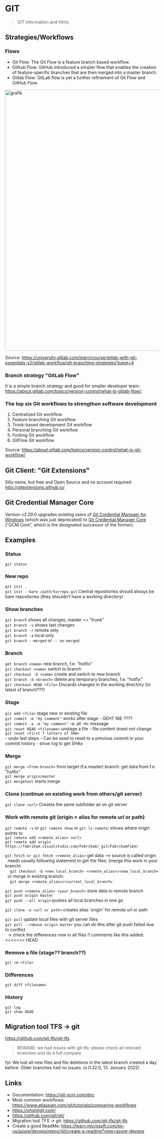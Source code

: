 # GIT

> GIT Information and Hints

## Strategies/Workflows

### Flows

- Git Flow: The Git Flow is a feature branch based workflow.
- Github Flow: GitHub introduced a simpler flow that enables the creation of feature-specific branches that are then merged into a master branch.
- Gitlab Flow: GitLab flow is yet a further refinement of Git Flow and GitHub Flow.

<img width="1718" height="855" alt="grafik" src="https://github.com/user-attachments/assets/98ba2728-640c-4ef5-ab0e-1238d8b701e4" />

Source: <https://university.gitlab.com/learn/course/gitlab-with-git-essentials-s2/gitlab-workflow/git-branching-strategies?page=4>

### Branch strategy "GitLab Flow"

It is a simple branch strategy and good for smaller developer team: <https://about.gitlab.com/topics/version-control/what-is-gitlab-flow/>. 

### The top six Git workflows to strengthen software development

1. Centralized Git workflow
2. Feature branching Git workflow
3. Trunk-based development Git workflow
4. Personal branching Git workflow
5. Forking Git workflow
6. GitFlow Git workflow

Source: <https://about.gitlab.com/topics/version-control/what-is-git-workflow/>

## Git Client: "Git Extensions"

Silly name, but free and Open Source and no account required: http://gitextensions.github.io/

## Git Credential Manager Core

Version v2.29.0 upgrades existing users of [Git Credential Manager for Windows](https://github.com/microsoft/Git-Credential-Manager-for-Windows/) (which was just deprecated) to [Git Credential Manager Core](https://github.com/microsoft/Git-Credential-Manager-Core) ("GCM Core", which is the designated successor of the former).

## Examples

### Status

`git status`

### New repo

`git init .`\
`git init --bare /path/to/repo.git`
	Central repositories should always be bare repositories (they shouldn’t have a working directory)

### Show branches

`git branch`     shows all changes, master == "trunk"\
`git branch -v`  shows last changes\
`git branch -r` remote only\
`git branch -a` local only\
`git branch --merged` or `-- no-merged`

### Branch

`get branch <name>`  new branch, f.e. "hotfix"\
`git checkout <name>` switch to branch\
`git checkout -b <name>` create and switch to new branch\
`git branch -d <branch>` delete any temporary branches, f.e. "hotfix"\
`git checkout HEAD <file>` Discards changes in the working directory (to latest of branch???)

### Stage

`git add <file>`   stage new or existing file\
`git commit -m "my comment"` works after stage - GEHT NIE ????\
`git commit -a -m "my comment"` -a: all -m: message\
`git reset HEAD <filename>` unstage a file - file content doest not change\
`git reset <first 7 letters of SHA>`\
	- undo last steps
	- Can be used to reset to a previous commit in your commit history
	- show log to get SHAs

### Merge

`git merge <from-branch>` from target (f.e.master) branch: get data from <from-branch> f.e. "hotfix"\
`git merge origin/master`\
`git mergetool` starts merge

### Clone (continue on existing work from others/git server)

`git clone <url>`	Creates the same subfolder as on git server

### Work with remote git (origin = alias for remote url or path)

`git remote -v` or `git remote show` or `git ls-remote`: shows where origin points to\
`git remote add <remote_alias> <url>`\
`git remote add origin https://fabrikam.visualstudio.com/Fabrikam/_git/FabrikamFiber`

`git fetch or git fetch <remote_alias>` get data --> source is called origin\
  needs usually following statement to get the files: (merge this work in your branch)\
    `git checkout -b <new_local_branch> <remote_alias>/<new_local_branch>`\
  or merge in existing branch:\
    `git merge <remote_alias>/<current_local_branch>`
    
`git push <remote_alias> <your_branch>` store data to remote branch\
`git push origin master`\
`git push --all origin` pushes all local branches in one go
	
`git clone -o <url or path>` creates alias 'origin' for remote url or path
	
`git pull` update local files with git server files\
`git pull --rebase origin master` you can do this after git push failed due to conflict\
  -> check the differences now in all files !! comments like this added: <<<<<<< HEAD
	
### Remove a file (stage?? branch??)

`git rm <file>`

### Differences

`git diff <filename>`

### History

`git log`\
`git show HEAD`

## Migration tool TFS -> git

https://github.com/git-tfs/git-tfs

>BEWARE: we had issues with git-tfs: please check all relevant branches and do a full compare 
	
fyi: We lost all new files and file deletions in the latest branch created a day before. Older branches had no issues.
(v.0.32.0, 13. January 2022)

## Links

- Documentation: https://git-scm.com/doc
- Most common workflows: https://www.atlassian.com/git/tutorials/comparing-workflows 
- https://ohshitgit.com/
- https://github.com/git/git/
- Migration tool TFS -> git: https://github.com/git-tfs/git-tfs
- Create a good ReadMe: <https://learn.microsoft.com/en-us/azure/devops/repos/git/create-a-readme?view=azure-devops>

